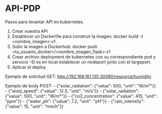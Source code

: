 # API-PDP
Pasos para levantar API en kubernetes.
  1. Crear nuestra API
  2. Establecer un Dockerfile para construir la imagen: docker build -t <nombre_imagen>:v1 .
  3. Subir la imagen a Dockerhub: docker push <tu_usuario_docker>/<nombre_imagen_flask>:v1
  4. Crear archivo deployment de kubernetes con su correspondiente pod y servicio
           -Si es en local establecer un nodeport junto con el targeport.
  6. Aplicar el deploy

Ejemplo de solicitud GET: http://192.168.161.135:30080/resource/humidity

Ejemplo de body POST:
	- {"solar_radiation": {"value": 500, "unit": "W/m²"}}
	- {"wind_speed": {"value": 12.5, "unit": "m/s"}}
	- {"solar_radiation": {"value": 500, "unit": "W/m²"}}
	- {"co2_concentration": {"value": 415, "unit": "ppm"}}
	- {"water_ph": {"value": 7.2, "unit": "pH"}}
	- {"rain_intensity": {"value": 15, "unit": "mm/h"}}
